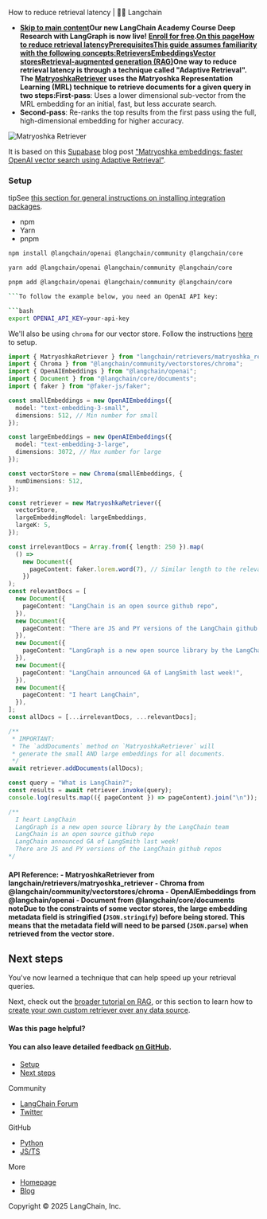 How to reduce retrieval latency | 🦜️🔗 Langchain
- **[Skip to main content](#__docusaurus_skipToContent_fallback)Our new LangChain Academy Course Deep Research with LangGraph is now live! [Enroll for free](https://academy.langchain.com/courses/deep-research-with-langgraph/?utm_medium=internal&utm_source=docs&utm_campaign=q3-2025_deep-research-course_co).[On this pageHow to reduce retrieval latencyPrerequisitesThis guide assumes familiarity with the following concepts:Retrievers](/docs/concepts/retrievers)[Embeddings](/docs/concepts/embedding_models)[Vector stores](/docs/concepts/#vectorstores)[Retrieval-augmented generation (RAG)](/docs/tutorials/rag)One way to reduce retrieval latency is through a technique called "Adaptive Retrieval". The [MatryoshkaRetriever](https://api.js.langchain.com/classes/langchain.retrievers_matryoshka_retriever.MatryoshkaRetriever.html) uses the Matryoshka Representation Learning (MRL) technique to retrieve documents for a given query in two steps:First-pass**: Uses a lower dimensional sub-vector from the MRL embedding for an initial, fast, but less accurate search.
- **Second-pass**: Re-ranks the top results from the first pass using the full, high-dimensional embedding for higher accuracy.

![Matryoshka Retriever ](/assets/images/adaptive_retrieval-2abb9f6f280c11a424ae6978d39eb011.png)

It is based on this [Supabase](https://supabase.com/) blog post ["Matryoshka embeddings: faster OpenAI vector search using Adaptive Retrieval"](https://supabase.com/blog/matryoshka-embeddings).

### Setup[​](#setup)

tipSee [this section for general instructions on installing integration packages](/docs/how_to/installation#installing-integration-packages).

- npm
- Yarn
- pnpm

```bash
npm install @langchain/openai @langchain/community @langchain/core

```

```bash
yarn add @langchain/openai @langchain/community @langchain/core

```

```bash
pnpm add @langchain/openai @langchain/community @langchain/core

```To follow the example below, you need an OpenAI API key:

```bash
export OPENAI_API_KEY=your-api-key

```

We&#x27;ll also be using `chroma` for our vector store. Follow the instructions [here](/docs/integrations/vectorstores/chroma) to setup.

```typescript
import { MatryoshkaRetriever } from "langchain/retrievers/matryoshka_retriever";
import { Chroma } from "@langchain/community/vectorstores/chroma";
import { OpenAIEmbeddings } from "@langchain/openai";
import { Document } from "@langchain/core/documents";
import { faker } from "@faker-js/faker";

const smallEmbeddings = new OpenAIEmbeddings({
  model: "text-embedding-3-small",
  dimensions: 512, // Min number for small
});

const largeEmbeddings = new OpenAIEmbeddings({
  model: "text-embedding-3-large",
  dimensions: 3072, // Max number for large
});

const vectorStore = new Chroma(smallEmbeddings, {
  numDimensions: 512,
});

const retriever = new MatryoshkaRetriever({
  vectorStore,
  largeEmbeddingModel: largeEmbeddings,
  largeK: 5,
});

const irrelevantDocs = Array.from({ length: 250 }).map(
  () =>
    new Document({
      pageContent: faker.lorem.word(7), // Similar length to the relevant docs
    })
);
const relevantDocs = [
  new Document({
    pageContent: "LangChain is an open source github repo",
  }),
  new Document({
    pageContent: "There are JS and PY versions of the LangChain github repos",
  }),
  new Document({
    pageContent: "LangGraph is a new open source library by the LangChain team",
  }),
  new Document({
    pageContent: "LangChain announced GA of LangSmith last week!",
  }),
  new Document({
    pageContent: "I heart LangChain",
  }),
];
const allDocs = [...irrelevantDocs, ...relevantDocs];

/**
 * IMPORTANT:
 * The `addDocuments` method on `MatryoshkaRetriever` will
 * generate the small AND large embeddings for all documents.
 */
await retriever.addDocuments(allDocs);

const query = "What is LangChain?";
const results = await retriever.invoke(query);
console.log(results.map(({ pageContent }) => pageContent).join("\n"));

/**
  I heart LangChain
  LangGraph is a new open source library by the LangChain team
  LangChain is an open source github repo
  LangChain announced GA of LangSmith last week!
  There are JS and PY versions of the LangChain github repos
*/

```

#### API Reference: - MatryoshkaRetriever from langchain/retrievers/matryoshka_retriever - Chroma from @langchain/community/vectorstores/chroma - OpenAIEmbeddings from @langchain/openai - Document from @langchain/core/documents noteDue to the constraints of some vector stores, the large embedding metadata field is stringified (`JSON.stringify`) before being stored. This means that the metadata field will need to be parsed (`JSON.parse`) when retrieved from the vector store.

## Next steps[​](#next-steps)

You&#x27;ve now learned a technique that can help speed up your retrieval queries.

Next, check out the [broader tutorial on RAG](/docs/tutorials/rag), or this section to learn how to [create your own custom retriever over any data source](/docs/how_to/custom_retriever/).

#### Was this page helpful?



#### You can also leave detailed feedback [on GitHub](https://github.com/langchain-ai/langchainjs/issues/new?assignees=&labels=03+-+Documentation&projects=&template=documentation.yml&title=DOC%3A+%3CPlease+write+a+comprehensive+title+after+the+%27DOC%3A+%27+prefix%3E).

- [Setup](#setup)
- [Next steps](#next-steps)

Community

- [LangChain Forum](https://forum.langchain.com/)
- [Twitter](https://twitter.com/LangChainAI)

GitHub

- [Python](https://github.com/langchain-ai/langchain)
- [JS/TS](https://github.com/langchain-ai/langchainjs)

More

- [Homepage](https://langchain.com)
- [Blog](https://blog.langchain.dev)

Copyright © 2025 LangChain, Inc.